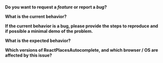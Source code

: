 **Do you want to request a *feature* or report a *bug*?**

**What is the current behavior?**

**If the current behavior is a bug, please provide the steps to reproduce and if possible a minimal demo of the problem.**

**What is the expected behavior?**

**Which versions of ReactPlacesAutocomplete, and which browser / OS are affected by this issue?**
